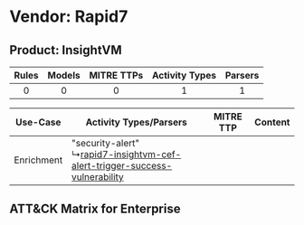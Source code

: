 Vendor: Rapid7
==============
Product: InsightVM
------------------
| Rules | Models | MITRE TTPs | Activity Types | Parsers |
|:-----:|:------:|:----------:|:--------------:|:-------:|
|   0   |   0    |     0      |       1        |    1    |

|  Use-Case  | Activity Types/Parsers    | MITRE TTP | Content    |
|:----------:| ---- | --------- | ---- |
| Enrichment |  "security-alert"<br> ↳[rapid7-insightvm-cef-alert-trigger-success-vulnerability](Ps/pC_rapid7insightvmcefalerttriggersuccessvulnerability.md)<br> |    | [](RM/r_m_rapid7_insightvm_Enrichment.md) |

ATT&CK Matrix for Enterprise
----------------------------

